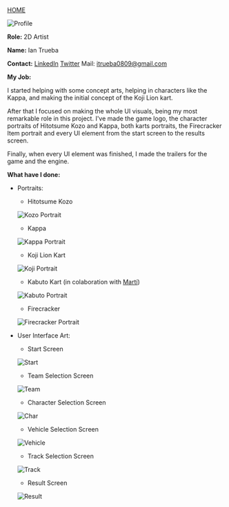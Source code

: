 [HOME](index.md)

![Profile](http://i.imgur.com/FKTaBmG.jpg?1)

**Role:** 2D Artist

**Name:** Ian Trueba

**Contact:**
[LinkedIn](https://www.linkedin.com/in/ian-trueba-l%C3%B3pez-051baba3/)
[Twitter](https://twitter.com/ian_trueba)
Mail: itrueba0809@gmail.com

**My Job:**

I started helping with some concept arts, helping in characters like the Kappa, and making the initial concept of the Koji Lion kart.

After that I focused on making the whole UI visuals, being my most remarkable role in this project. I've made the game logo, the character portraits of Hitotsume Kozo and Kappa, both karts portraits, the Firecracker Item portrait and every UI element from the start screen to the results screen.

Finally, when every UI element was finished, I made the trailers for the game and the engine.

**What have I done:**
* Portraits:
  * Hitotsume Kozo
  
  ![Kozo Portrait](http://i.imgur.com/TLpfsy7.png)
  * Kappa
  
  ![Kappa Portrait](http://i.imgur.com/uAt6V8F.png)
  * Koji Lion Kart
  
  ![Koji Portrait](http://i.imgur.com/9QTF1AI.png)
  * Kabuto Kart (in colaboration with [Martí](mpinos.db))
  
  ![Kabuto Portrait](http://i.imgur.com/jeTTKKY.png)
  * Firecracker
  
  ![Firecracker Portrait](http://i.imgur.com/Z70s4eL.png)

* User Interface Art:
  * Start Screen
  
  ![Start](http://i.imgur.com/Ugnza46.png)
  * Team Selection Screen
  
  ![Team](http://i.imgur.com/TyuBis4.jpg)
  * Character Selection Screen
  
  ![Char](http://i.imgur.com/u8uwpWn.jpg)
  * Vehicle Selection Screen
  
  ![Vehicle](http://i.imgur.com/aiE0GH7.jpg)
  * Track Selection Screen
  
  ![Track](http://i.imgur.com/sp54zWk.jpg)
  * Result Screen
  
  ![Result](http://i.imgur.com/zSs48zl.png)
  
  
